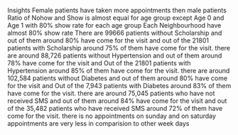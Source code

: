 Insights
Female patients have taken more appointments then male patients
Ratio of Nohow and Show is almost equal for age group except Age 0 and Age 1 with 80% show rate for each age group
Each Neighbourhood have almost 80% show rate
There are 99666 patients without Scholarship and out of them around 80% have come for the visit and out of the 21801 patients with Scholarship around 75% of them have come for the visit.
there are around 88,726 patients without Hypertension and out of them around 78% have come for the visit and Out of the 21801 patients with Hypertension around 85% of them have come for the visit.
there are around 102,584 patients without Diabetes and out of them around 80% have come for the visit and Out of the 7,943 patients with Diabetes around 83% of them have come for the visit.
there are around 75,045 patients who have not received SMS and out of them around 84% have come for the visit and out of the 35,482 patients who have received SMS around 72% of them have come for the visit.
there is no appointments on sunday and on saturday appointments are very less in comparision to other week days
